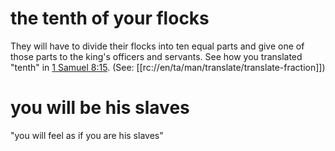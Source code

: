 # the tenth of your flocks

They will have to divide their flocks into ten equal parts and give one of those parts to the king's officers and servants. See how you translated "tenth" in [1 Samuel 8:15](./13.md). (See: [[rc://en/ta/man/translate/translate-fraction]])

# you will be his slaves

"you will feel as if you are his slaves"

